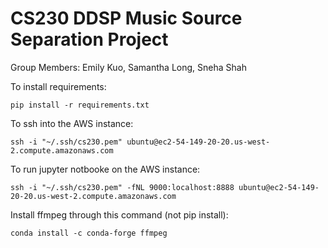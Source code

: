 # CS230 DDSP Music Source Separation Project
Group Members: Emily Kuo, Samantha Long, Sneha Shah

To install requirements:
<pre><code>pip install -r requirements.txt</code></pre>

To ssh into the AWS instance:
<pre><code>ssh -i "~/.ssh/cs230.pem" ubuntu@ec2-54-149-20-20.us-west-2.compute.amazonaws.com</code></pre>

To run jupyter notbooke on the AWS instance:
<pre><code>ssh -i "~/.ssh/cs230.pem" -fNL 9000:localhost:8888 ubuntu@ec2-54-149-20-20.us-west-2.compute.amazonaws.com</code></pre>

Install ffmpeg through this command (not pip install):
<pre><code>conda install -c conda-forge ffmpeg</code></pre>
